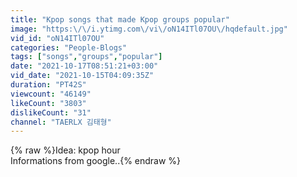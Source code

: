 ```yaml
---
title: "Kpop songs that made Kpop groups popular"
image: "https:\/\/i.ytimg.com\/vi\/oN14ITl07OU\/hqdefault.jpg"
vid_id: "oN14ITl07OU"
categories: "People-Blogs"
tags: ["songs","groups","popular"]
date: "2021-10-17T08:51:21+03:00"
vid_date: "2021-10-15T04:09:35Z"
duration: "PT42S"
viewcount: "46149"
likeCount: "3803"
dislikeCount: "31"
channel: "TAERLX 김태형"
---
```

{% raw %}Idea: kpop hour<br />Informations from google..{% endraw %}
